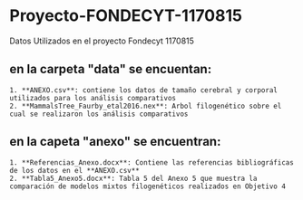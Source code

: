 # Proyecto-FONDECYT-1170815
Datos Utilizados en el proyecto Fondecyt 1170815
## en la carpeta "data" se encuentan:
    1. **ANEXO.csv**: contiene los datos de tamaño cerebral y corporal utilizados para los análisis comparativos
    2. **MammalsTree_Faurby_etal2016.nex**: Arbol filogenético sobre el cual se realizaron los análisis comparativos
## en la capeta "anexo" se encuentran:
    1. **Referencias_Anexo.docx**: Contiene las referencias bibliográficas de los datos en el **ANEXO.csv**
    2. **Tabla5_Anexo5.docx**: Tabla 5 del Anexo 5 que muestra la comparación de modelos mixtos filogenéticos realizados en Objetivo 4
